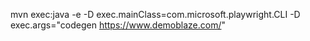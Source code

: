 mvn exec:java -e -D exec.mainClass=com.microsoft.playwright.CLI -D exec.args="codegen https://www.demoblaze.com/"

